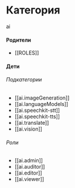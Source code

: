 # Категория

ai


#### Родители

- [[ROLES]]


#### Дети

###### Подкатегории
- [[ai.imageGeneration]]
- [[ai.languageModels]]
- [[ai.speechkit-stt]]
- [[ai.speechkit-tts]]
- [[ai.translate]]
- [[ai.vision]]
###### Роли
- [[ai.admin]]
- [[ai.auditor]]
- [[ai.editor]]
- [[ai.viewer]]

